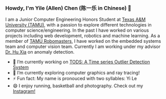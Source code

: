 ### Howdy, I'm Yile (Allen) Chen (陈一乐 in Chinese) 👋

I am a Junior Computer Engineering Honors Student at [Texas A&M University (TAMU)](https://www.tamu.edu/), with a passion to explore different technologies in computer science/engineering. In the past I have worked on various projects including web development, robotics and machine learning. As a member of [TAMU Robomasters](https://www.tamurobomasters.com/), I have worked on the embedded systems team and computer vision team. Currently I am working under my advisor [Dr. Hu Xia](https://people.engr.tamu.edu/xiahu/index.html) on anomaly detection. 

<!--
**YileAllenChen1/YileAllenChen1** is a ✨ _special_ ✨ repository because its `README.md` (this file) appears on your GitHub profile.

Here are some ideas to get you started:

- 🔭 I’m currently working on 
- 🌱 I’m currently learning ...
- 👯 I’m looking to collaborate on ...
- 🤔 I’m looking for help with ...
- 💬 Ask me about ...
- 📫 How to reach me: ...
- 😄 Pronouns: ...
- ⚡ Fun fact: ...
-->

- 🔭 I’m currently working on [TODS: A Time series Outlier Detection System](https://github.com/datamllab/tods)
- 🌱 I’m currently exploring computer graphics and ray tracing!
- ⚡ Fun fact: My name is pronouced with two syllables: Yi Le
- 😄 I enjoy running, basketball and photography. Check out my [Instagram!](https://www.instagram.com/a11en.chen/)

